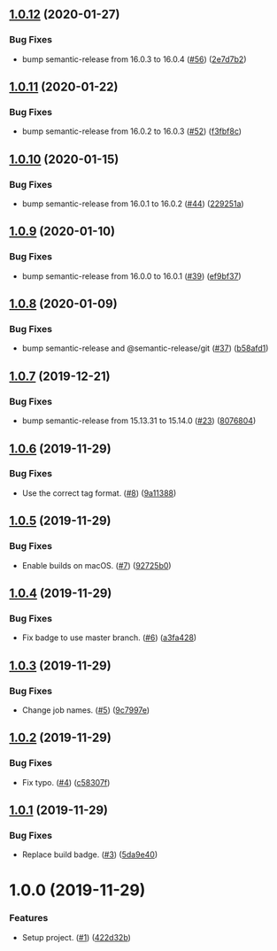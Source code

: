 ## [1.0.12](https://github.com/thenativeweb/semantic-release-configuration/compare/1.0.11...1.0.12) (2020-01-27)


### Bug Fixes

* bump semantic-release from 16.0.3 to 16.0.4 ([#56](https://github.com/thenativeweb/semantic-release-configuration/issues/56)) ([2e7d7b2](https://github.com/thenativeweb/semantic-release-configuration/commit/2e7d7b291696c8f39d84308f74496064dd78c6b7))

## [1.0.11](https://github.com/thenativeweb/semantic-release-configuration/compare/1.0.10...1.0.11) (2020-01-22)


### Bug Fixes

* bump semantic-release from 16.0.2 to 16.0.3 ([#52](https://github.com/thenativeweb/semantic-release-configuration/issues/52)) ([f3fbf8c](https://github.com/thenativeweb/semantic-release-configuration/commit/f3fbf8c832d0e900814e0301809a296b884325c6))

## [1.0.10](https://github.com/thenativeweb/semantic-release-configuration/compare/1.0.9...1.0.10) (2020-01-15)


### Bug Fixes

* bump semantic-release from 16.0.1 to 16.0.2 ([#44](https://github.com/thenativeweb/semantic-release-configuration/issues/44)) ([229251a](https://github.com/thenativeweb/semantic-release-configuration/commit/229251a354afadad8be1ba1d93771c07fd43bba4))

## [1.0.9](https://github.com/thenativeweb/semantic-release-configuration/compare/1.0.8...1.0.9) (2020-01-10)


### Bug Fixes

* bump semantic-release from 16.0.0 to 16.0.1 ([#39](https://github.com/thenativeweb/semantic-release-configuration/issues/39)) ([ef9bf37](https://github.com/thenativeweb/semantic-release-configuration/commit/ef9bf3748771ebd2149cc1d7fcf9ba65b96155fe))

## [1.0.8](https://github.com/thenativeweb/semantic-release-configuration/compare/1.0.7...1.0.8) (2020-01-09)


### Bug Fixes

* bump semantic-release and @semantic-release/git ([#37](https://github.com/thenativeweb/semantic-release-configuration/issues/37)) ([b58afd1](https://github.com/thenativeweb/semantic-release-configuration/commit/b58afd10e9bbed60b2e1ad2c79fcfefc57ffd3a5))

## [1.0.7](https://github.com/thenativeweb/semantic-release-configuration/compare/1.0.6...1.0.7) (2019-12-21)


### Bug Fixes

* bump semantic-release from 15.13.31 to 15.14.0 ([#23](https://github.com/thenativeweb/semantic-release-configuration/issues/23)) ([8076804](https://github.com/thenativeweb/semantic-release-configuration/commit/8076804fba95d4d35110a4c20a4aa1387fe2c400))

## [1.0.6](https://github.com/thenativeweb/semantic-release-configuration/compare/v1.0.5...1.0.6) (2019-11-29)


### Bug Fixes

* Use the correct tag format. ([#8](https://github.com/thenativeweb/semantic-release-configuration/issues/8)) ([9a11388](https://github.com/thenativeweb/semantic-release-configuration/commit/9a11388026f5770d2b1caab82964fbc333694547))

## [1.0.5](https://github.com/thenativeweb/semantic-release-configuration/compare/v1.0.4...v1.0.5) (2019-11-29)


### Bug Fixes

* Enable builds on macOS. ([#7](https://github.com/thenativeweb/semantic-release-configuration/issues/7)) ([92725b0](https://github.com/thenativeweb/semantic-release-configuration/commit/92725b0f2ebaeaf48abe3539fb34bc73953881a9))

## [1.0.4](https://github.com/thenativeweb/semantic-release-configuration/compare/v1.0.3...v1.0.4) (2019-11-29)


### Bug Fixes

* Fix badge to use master branch. ([#6](https://github.com/thenativeweb/semantic-release-configuration/issues/6)) ([a3fa428](https://github.com/thenativeweb/semantic-release-configuration/commit/a3fa42843f37537cd69a9744ef6ca9038931662c))

## [1.0.3](https://github.com/thenativeweb/semantic-release-configuration/compare/v1.0.2...v1.0.3) (2019-11-29)


### Bug Fixes

* Change job names. ([#5](https://github.com/thenativeweb/semantic-release-configuration/issues/5)) ([9c7997e](https://github.com/thenativeweb/semantic-release-configuration/commit/9c7997edb6bcdb97dffaa131b787e06f593a6e5e))

## [1.0.2](https://github.com/thenativeweb/semantic-release-configuration/compare/v1.0.1...v1.0.2) (2019-11-29)


### Bug Fixes

* Fix typo. ([#4](https://github.com/thenativeweb/semantic-release-configuration/issues/4)) ([c58307f](https://github.com/thenativeweb/semantic-release-configuration/commit/c58307f45f3e70791860e65fffb93bf39dbe6701))

## [1.0.1](https://github.com/thenativeweb/semantic-release-configuration/compare/v1.0.0...v1.0.1) (2019-11-29)


### Bug Fixes

* Replace build badge. ([#3](https://github.com/thenativeweb/semantic-release-configuration/issues/3)) ([5da9e40](https://github.com/thenativeweb/semantic-release-configuration/commit/5da9e40f6a1165c9910c90da564f30664eeef0b7))

# 1.0.0 (2019-11-29)


### Features

* Setup project. ([#1](https://github.com/thenativeweb/semantic-release-configuration/issues/1)) ([422d32b](https://github.com/thenativeweb/semantic-release-configuration/commit/422d32ba917d3b0c3a1c9b88d00a067ea771a298))
